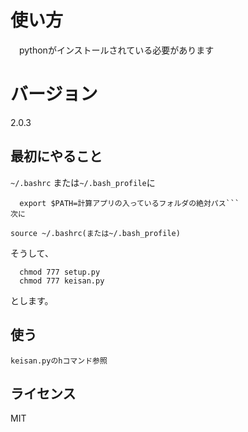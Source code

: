 # 使い方
　pythonがインストールされている必要があります
# バージョン
2.0.3
## 最初にやること
  ```~/.bashrc``` 
または```~/.bash_profile```に
  ```
    export $PATH=計算アプリの入っているフォルダの絶対パス```
  次に
```
    source ~/.bashrc(または~/.bash_profile)
  そうして、
```
  chmod 777 setup.py
  chmod 777 keisan.py
```
とします。
## 使う
```keisan.pyのhコマンド参照```
## ライセンス
MIT
